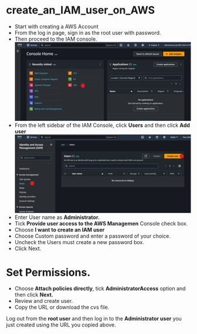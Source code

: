 # create_an_IAM_user_on_AWS

- Start with creating a AWS Account
- From the log in page, sign in as the root user with password.
- Then proceed to the IAM console.
  ![](design.png)
- From the left sidebar of the IAM Console, click **Users** and then click **Add user**
  ![](Users.png)
- Enter User name as **Administrator.**
  ![]()
- Tick **Provide user access to the AWS Managemen** Console check box.
- Choose **I want to create an IAM user**
- Choose Custom password and enter a password of your choice. 
- Uncheck the Users must create a new password box. 
- Click Next.

# Set Permissions.
- Choose **Attach policies directly**, tick **AdministratorAccess** option and then click **Next.**
- Review and create user.
- Copy the URL or download the cvs file.


Log out from the **root user** and then log in to the **Administrator user** you just created using the URL you copied above.
